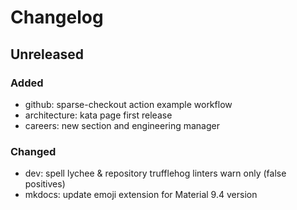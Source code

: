 # Changelog

## Unreleased

### Added
- github: sparse-checkout action example workflow
- architecture: kata page first release
- careers: new section and engineering manager

### Changed
- dev: spell lychee & repository trufflehog linters warn only (false positives) 
- mkdocs: update emoji extension for Material 9.4 version
